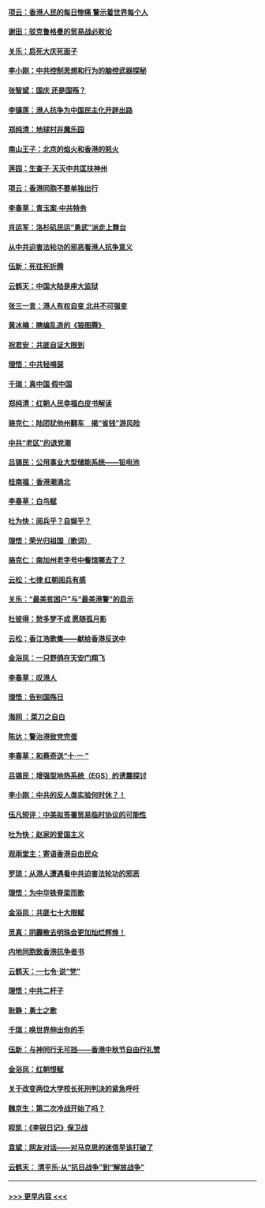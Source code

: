 #### [项云：香港人民的每日惨痛  警示着世界每个人](../pages/nsc993/n11559273.md?t=10012101) 
#### [谢田：驳克鲁格曼的贸易战必败论](../pages/nsc993/n11555840.md?t=10012101) 
#### [关乐：启死大庆死面子](../pages/nsc993/n11556823.md?t=10012101) 
#### [李小刚：中共控制思想和行为的脑控武器探秘](../pages/nsc993/n11556776.md?t=10012101) 
#### [张智斌：国庆  还是国殇？](../pages/nsc993/n11556617.md?t=10012101) 
#### [李镇莲：港人抗争为中国民主化开辟出路](../pages/nsc993/n11556570.md?t=10012101) 
#### [郑纯清：地球村非魔乐园](../pages/nsc993/n11555415.md?t=10012101) 
#### [南山王子：北京的焰火和香港的怒火](../pages/nsc993/n11555318.md?t=10012101) 
#### [莲园：生查子·天灭中共匡扶神州](../pages/nsc993/n11555302.md?t=10012101) 
#### [项云：香港同胞不要单独出行](../pages/nsc993/n11555276.md?t=10012101) 
#### [李春草：青玉案‧中共特务](../pages/nsc993/n11552356.md?t=10012101) 
#### [肖运军：洛杉矶民运“勇武”派走上舞台](../pages/nsc993/n11551595.md?t=10012101) 
#### [从中共迫害法轮功的邪恶看港人抗争意义](../pages/nsc993/n11540858.md?t=10012101) 
#### [伍新：死往死折腾](../pages/nsc993/n11550174.md?t=10012101) 
#### [云鹤天：中国大陆是座大监狱](../pages/nsc993/n11550155.md?t=10012101) 
#### [张三一言：港人有权自变 北共不可强变](../pages/nsc993/n11550132.md?t=10012101) 
#### [黄冰楠：瞎编乱造的《狼图腾》](../pages/nsc993/n11550082.md?t=10012101) 
#### [祝君安：共匪自证大限到](../pages/nsc993/n11550041.md?t=10012101) 
#### [理悟：中共轻嘚瑟](../pages/nsc993/n11547978.md?t=10012101) 
#### [千瑞：真中国 假中国](../pages/nsc993/n11547865.md?t=10012101) 
#### [郑纯清：红朝人民幸福白皮书解读](../pages/nsc993/n11547499.md?t=10012101) 
#### [骆克仁：陆团犹他州翻车　揭“省钱”游风险](../pages/nsc993/n11546977.md?t=10012101) 
#### [中共“老区”的退党潮](../pages/nsc993/n11545995.md?t=10012101) 
#### [吕锡民：公用事业大型储能系统——铅电池](../pages/nsc993/n11545701.md?t=10012101) 
#### [桂南福：香港潮涌北](../pages/nsc993/n11545682.md?t=10012101) 
#### [李春草：白鸟赋](../pages/nsc993/n11545663.md?t=10012101) 
#### [吐为快：阅兵乎？自娱乎？](../pages/nsc993/n11545625.md?t=10012101) 
#### [理悟：荣光归祖国（歌词）](../pages/nsc993/n11545616.md?t=10012101) 
#### [骆克仁：南加州老字号中餐馆哪去了？](../pages/nsc993/n11545120.md?t=10012101) 
#### [云松：七律 红朝阅兵有感](../pages/nsc993/n11542394.md?t=10012101) 
#### [关乐：“最美贫困户”与“最美港警”的启示](../pages/nsc993/n11542252.md?t=10012101) 
#### [杜彼得：愁多梦不成 愿随孤月影](../pages/nsc993/n11540296.md?t=10012101) 
#### [云松：香江浩歌集——献给香港反送中](../pages/nsc993/n11540149.md?t=10012101) 
#### [金浴凤：一只野鸽在天安门翔飞](../pages/nsc993/n11540280.md?t=10012101) 
#### [李春草：叹港人](../pages/nsc993/n11540119.md?t=10012101) 
#### [理悟：告别国殇日](../pages/nsc993/n11539610.md?t=10012101) 
#### [海网 ：菜刀之自白](../pages/nsc993/n11539597.md?t=10012101) 
#### [陈达：警治港致党完蛋](../pages/nsc993/n11538127.md?t=10012101) 
#### [李春草：和蔡奇送“十·一 ”](../pages/nsc993/n11537810.md?t=10012101) 
#### [吕锡民：增强型地热系统（EGS）的诱震探讨](../pages/nsc993/n11537765.md?t=10012101) 
#### [李小刚：中共的反人类实验何时休？！](../pages/nsc993/n11537669.md?t=10012101) 
#### [伍凡短评：中美拟签署贸易临时协议的可能性](../pages/nsc993/n11536773.md?t=10012101) 
#### [吐为快：赵家的爱国主义](../pages/nsc993/n11536750.md?t=10012101) 
#### [观雨堂主：寄语香港自由民众](../pages/nsc993/n11536735.md?t=10012101) 
#### [罗琼：从港人遭遇看中共迫害法轮功的邪恶](../pages/nsc993/n11507862.md?t=10012101) 
#### [理悟：为中华铁脊梁而歌](../pages/nsc993/n11534458.md?t=10012101) 
#### [金浴凤：共匪七十大限赋](../pages/nsc993/n11534434.md?t=10012101) 
#### [觅真：阴霾散去明珠会更加灿烂辉煌！](../pages/nsc993/n11531858.md?t=10012101) 
#### [内地同胞致香港抗争者书](../pages/nsc993/n11531645.md?t=10012101) 
#### [云鹤天：一七令‧说“党”](../pages/nsc993/n11529099.md?t=10012101) 
#### [理悟：中共二杆子](../pages/nsc993/n11529046.md?t=10012101) 
#### [耿静：勇士之歌](../pages/nsc993/n11527562.md?t=10012101) 
#### [千瑞：唤世界伸出你的手](../pages/nsc993/n11526942.md?t=10012101) 
#### [伍新：与神同行无可挡——香港中秋节自由行礼赞](../pages/nsc993/n11526801.md?t=10012101) 
#### [金浴凤：红朝恨赋](../pages/nsc993/n11524312.md?t=10012101) 
#### [关于改变两位大学校长死刑判决的紧急呼吁](../pages/nsc993/n11524103.md?t=10012101) 
#### [魏京生：第二次冷战开始了吗？](../pages/nsc993/n11524023.md?t=10012101) 
#### [程凯：《李锐日记》保卫战](../pages/nsc993/n11522922.md?t=10012101) 
#### [袁斌：网友对话——对马克思的迷信早该打破了](../pages/nsc993/n11522561.md?t=10012101) 
#### [云鹤天： 清平乐‧从“抗日战争”到“解放战争”](../pages/nsc993/n11522917.md?t=10012101) 

----
#### [ >>> 更早内容 <<< ](../indexes/nsc993-earlier.md)
